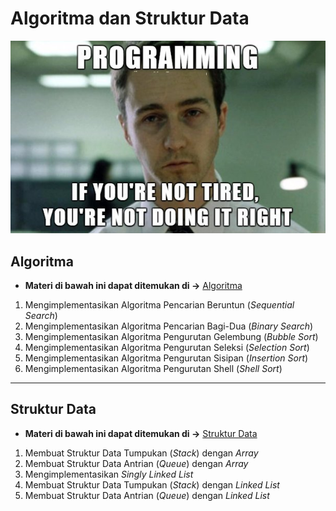 # Algoritma dan Struktur Data

![alt text](/Images/Programming.jpg)

## Algoritma

- **Materi di bawah ini dapat ditemukan di ->** [Algoritma](/Materi/Algoritma.md)

1. Mengimplementasikan Algoritma Pencarian Beruntun (*Sequential Search*)
2. Mengimplementasikan Algoritma Pencarian Bagi-Dua (*Binary Search*)
3. Mengimplementasikan Algoritma Pengurutan Gelembung (*Bubble Sort*)
4. Mengimplementasikan Algoritma Pengurutan Seleksi (*Selection Sort*)
5. Mengimplementasikan Algoritma Pengurutan Sisipan (*Insertion Sort*)
6. Mengimplementasikan Algoritma Pengurutan Shell (*Shell Sort*)

---

## Struktur Data

- **Materi di bawah ini dapat ditemukan di ->** [Struktur Data](/Materi/Struktur_Data.md)

1. Membuat Struktur Data Tumpukan (*Stack*) dengan *Array*
2. Membuat Struktur Data Antrian (*Queue*) dengan *Array*
3. Mengimplementasikan *Singly Linked List*
4. Membuat Struktur Data Tumpukan (*Stack*) dengan *Linked List*
5. Membuat Struktur Data Antrian (*Queue*) dengan *Linked List*

